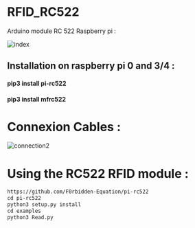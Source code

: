 # RFID_RC522
Arduino module RC 522 Raspberry pi :

![index](https://user-images.githubusercontent.com/59021489/162631401-7d6c0a73-4011-458c-b518-405430659c76.jpg)
## Installation on raspberry pi 0 and  3/4 :
#### pip3 install pi-rc522
#### pip3 install mfrc522
# Connexion Cables :
![connection2](https://user-images.githubusercontent.com/59021489/162788344-dc289f35-d517-4de2-92f7-5f034242bbf8.jpg)
# Using the RC522 RFID module :
```diff
https://github.com/F0rbidden-Equation/pi-rc522
cd pi-rc522
python3 setup.py install
cd examples
python3 Read.py
```
